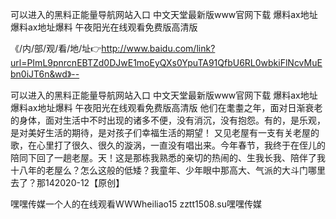 可以进入的黑料正能量导航网站入口
中文天堂最新版www官网下载
爆料ax地址爆料ax地址爆料
午夜阳光在线观看免费版高清版


《/内/部/观/看/地/址👉http://www.baidu.com/link?url=PImL9pnrcnEBTZd0DJwE1moEyQXs0YpuTA91QfbU6RL0wbkiFlNcvMuEbn0iJT6n&wd》--

可以进入的黑料正能量导航网站入口
中文天堂最新版www官网下载
爆料ax地址爆料ax地址爆料
午夜阳光在线观看免费版高清版
他们在耄耋之年，面对日渐衰老的身体，面对生活中不时出现的诸多不便，没有消沉，没有抱怨。有的，是乐观，是对美好生活的期待，是对孩子们幸福生活的期望！
又见老屋有一支有关老屋的歌，在心里打了很久、很久的漩涡，一直没有唱出来。今年春节，我终于在侄儿的陪同下回了一趟老屋。天！这是那栋我熟悉的亲切的热闹的、生我长我、陪伴了我十八年的老屋么？怎么这般的低矮？我童年、少年眼中那高大、气派的大斗门哪里去了？那142020-12【原创】





嘿嘿传媒一个人的在线观看WWWheiliao15 zztt1508.su嘿嘿传媒
